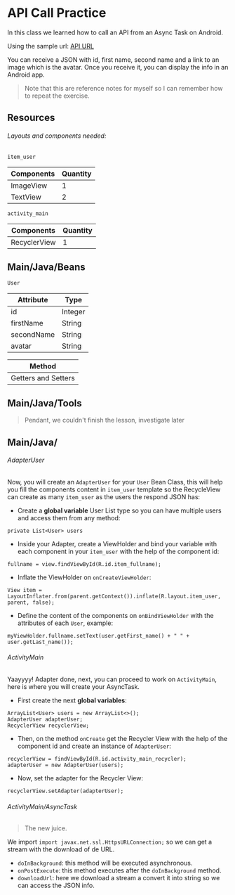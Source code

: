 # API Call Practice
In this class we learned how to call an API from an Async Task on Android.

Using the sample url: [API URL](https://reqres.in/api/users?page=2)

You can receive a JSON with id, first name, second name and a link to an image which is the avatar. Once you receive it, you can display the info in an Android app.

> Note that this are reference notes for myself so I can remember how to repeat the exercise.

## Resources
###### Layouts and components needed:

`item_user`

|Components|Quantity|
|----------|--------|
|ImageView|1|
|TextView|2|

`activity_main`

|Components|Quantity|
|----------|--------|
|RecyclerView|1|

## Main/Java/Beans

`User`

|Attribute|Type|
|---------|----|
|id|Integer|
|firstName|String|
|secondName|String|
|avatar|String|

|Method|
|------|
|Getters and Setters|

## Main/Java/Tools

> Pendant, we couldn't finish the lesson, investigate later

## Main/Java/
###### AdapterUser
Now, you will create an `AdapterUser` for your `User` Bean Class, this will help you fill the components content in `item_user` template so the RecycleView can create as many `item_user` as the users the respond JSON has:

- Create a **global variable** User List type so you can have multiple users and access them from any method:
```
private List<User> users
```

- Inside your Adapter, create a ViewHolder and bind your variable with each component in your `item_user` with the help of the component id:

```
fullname = view.findViewById(R.id.item_fullname);
```
- Inflate the ViewHolder on `onCreateViewHolder`:
```
View item = LayoutInflater.from(parent.getContext()).inflate(R.layout.item_user, parent, false);
```  
- Define the content of the components on `onBindViewHolder` with the attributes of each `User`, example:
```
myViewHolder.fullname.setText(user.getFirst_name() + " " + user.getLast_name());
```
###### ActivityMain
Yaayyyy! Adapter done, next, you can proceed to work on `ActivityMain`, here is where you will create your AsyncTask.

- First create the next **global variables**:
```
ArrayList<User> users = new ArrayList<>();
AdapterUser adapterUser;
RecyclerView recyclerView;
```
- Then, on the method `onCreate` get the Recycler View with the help of the component id and create an instance of `AdapterUser`:
```
recyclerView = findViewById(R.id.activity_main_recycler);
adapterUser = new AdapterUser(users);
```
- Now, set the adapter for the Recycler View:
```
recyclerView.setAdapter(adapterUser);
```
###### ActivityMain/AsyncTask
> The new juice.

We import `import javax.net.ssl.HttpsURLConnection;` so we can get a stream with the download of de URL.

- `doInBackground`: this method will be executed asynchronous.
- `onPostExecute`: this method executes after the `doInBackground` method.
- `downloadUrl`: here we download a stream a convert it into string so we can access the JSON info.







